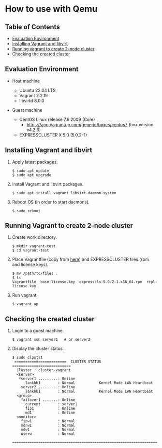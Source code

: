# How to use with Qemu


## Table of Contents

* [Evaluation Environment](#evaluation-environment)
* [Installing Vagrant and libvirt](#installing-vagrant-and-libvirt)
* [Running vagrant to create 2-node cluster](#running-vagrant-to-create-2-node-cluster)
* [Checking the created cluster](#checking-the-created-cluster)


## Evaluation Environment

* Host machine
  * Ubuntu 22.04 LTS
  * Vagrant 2.2.19
  * libvirtd 8.0.0

* Guest machine
  * CentOS Linux release 7.9.2009 (Core)
    * https://app.vagrantup.com/generic/boxes/centos7 (box version v4.2.6)
  * EXPRESSCLUSTER X 5.0 (5.0.2-1)


## Installing Vagrant and libvirt

1. Apply latest packages.
   ```
   $ sudo apt update
   $ sudo apt upgrade
   ```

1. Install Vagrant and libvirt packages.
   ```
   $ sudo apt install vagrant libvirt-daemon-system
   ```

1. Reboot OS (in order to start daemons).
   ```
   $ sudo reboot
   ```


## Running Vagrant to create 2-node cluster

1. Create work directory.
   ```
   $ mkdir vagrant-test
   $ cd vagrant-test
   ```

1. Place Vagrantfile (copy from [here](/Vagrantfile/qemu)) and EXPRESSCLUSTER files (rpm and license keys).
   ```
   $ mv /path/to/files .
   $ ls
   Vagrantfile  base-license.key  expresscls-5.0.2-1.x86_64.rpm  repl-license.key
   ```

1. Run vagrant.
   ```
   $ vagrant up
   ```


## Checking the created cluster

1. Login to a guest machine.
   ```
   $ vagrant ssh server1   # or server2
   ```

1. Display the cluster status.
   ```
   $ sudo clpstat
    ========================  CLUSTER STATUS  ===========================
     Cluster : cluster-vagrant
     <server>
      *server1 .........: Online
         lankhb1        : Normal           Kernel Mode LAN Heartbeat
       server2 .........: Online
         lankhb1        : Normal           Kernel Mode LAN Heartbeat
     <group>
       failover1 .......: Online
         current        : server1
         fip1           : Online
         md1            : Online
     <monitor>
       fipw1            : Normal
       mdnw1            : Normal
       mdw1             : Normal
       userw            : Normal
    =====================================================================
   ```
